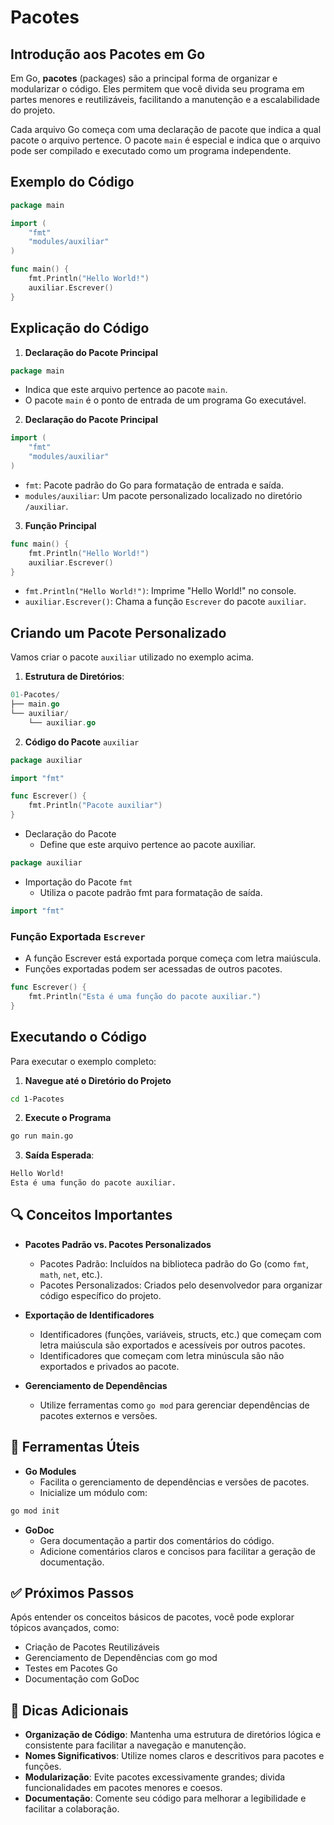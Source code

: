 # Pacotes

## Introdução aos Pacotes em Go

Em Go, **pacotes** (packages) são a principal forma de organizar e modularizar o código. Eles permitem que você divida seu programa em partes menores e reutilizáveis, facilitando a manutenção e a escalabilidade do projeto.

Cada arquivo Go começa com uma declaração de pacote que indica a qual pacote o arquivo pertence. O pacote `main` é especial e indica que o arquivo pode ser compilado e executado como um programa independente.

## Exemplo do Código
```go
package main

import (
	"fmt"
	"modules/auxiliar"
)

func main() {
	fmt.Println("Hello World!")
	auxiliar.Escrever()
}
```

## Explicação do Código

1. **Declaração do Pacote Principal**
```go
package main
```
- Indica que este arquivo pertence ao pacote `main`.
- O pacote `main` é o ponto de entrada de um programa Go executável.

2. **Declaração do Pacote Principal**
```go
import (
	"fmt"
	"modules/auxiliar"
)
```
- `fmt`: Pacote padrão do Go para formatação de entrada e saída.
- `modules/auxiliar`: Um pacote personalizado localizado no diretório `/auxiliar`.

3. **Função Principal**
```go
func main() {
	fmt.Println("Hello World!")
	auxiliar.Escrever()
}
```
- `fmt.Println("Hello World!")`: Imprime "Hello World!" no console.
- `auxiliar.Escrever()`: Chama a função `Escrever` do pacote `auxiliar`.

## Criando um Pacote Personalizado
Vamos criar o pacote `auxiliar` utilizado no exemplo acima.

1. **Estrutura de Diretórios**:
```go
01-Pacotes/
├── main.go
└── auxiliar/
	└── auxiliar.go
```

2. **Código do Pacote** `auxiliar`
```go
package auxiliar

import "fmt"

func Escrever() {
	fmt.Println("Pacote auxiliar")
}
```

- Declaração do Pacote
	* Define que este arquivo pertence ao pacote auxiliar.
```go
package auxiliar
```


- Importação do Pacote `fmt`
	* Utiliza o pacote padrão fmt para formatação de saída.
```go
import "fmt"
```
### Função Exportada `Escrever`
- A função Escrever está exportada porque começa com letra maiúscula.
- Funções exportadas podem ser acessadas de outros pacotes.
```go
func Escrever() {
	fmt.Println("Esta é uma função do pacote auxiliar.")
}
```

## Executando o Código
Para executar o exemplo completo:
1. **Navegue até o Diretório do Projeto**

```bash
cd 1-Pacotes
```

2. **Execute o Programa**
```bash
go run main.go
```

3. **Saída Esperada**:
```bash
Hello World!
Esta é uma função do pacote auxiliar.
```

## 🔍 Conceitos Importantes
- **Pacotes Padrão vs. Pacotes Personalizados**
	* Pacotes Padrão: Incluídos na biblioteca padrão do Go (como `fmt`, `math`, `net`, etc.).
	* Pacotes Personalizados: Criados pelo desenvolvedor para organizar código específico do projeto.

- **Exportação de Identificadores**
	* Identificadores (funções, variáveis, structs, etc.) que começam com letra maiúscula são exportados e acessíveis por outros pacotes.
	* Identificadores que começam com letra minúscula são não exportados e privados ao pacote.

- **Gerenciamento de Dependências**
	* Utilize ferramentas como `go mod` para gerenciar dependências de pacotes externos e versões.

## 🧰 Ferramentas Úteis
- **Go Modules**
	* Facilita o gerenciamento de dependências e versões de pacotes.
	* Inicialize um módulo com:

```bash
go mod init
```

- **GoDoc**
	* Gera documentação a partir dos comentários do código.
	* Adicione comentários claros e concisos para facilitar a geração de documentação.


## ✅ Próximos Passos
Após entender os conceitos básicos de pacotes, você pode explorar tópicos avançados, como:

- Criação de Pacotes Reutilizáveis
- Gerenciamento de Dependências com go mod
- Testes em Pacotes Go
- Documentação com GoDoc


## 📌 Dicas Adicionais
- **Organização de Código**: Mantenha uma estrutura de diretórios lógica e consistente para facilitar a navegação e manutenção.
- **Nomes Significativos**: Utilize nomes claros e descritivos para pacotes e funções.
- **Modularização**: Evite pacotes excessivamente grandes; divida funcionalidades em pacotes menores e coesos.
- **Documentação**: Comente seu código para melhorar a legibilidade e facilitar a colaboração.
